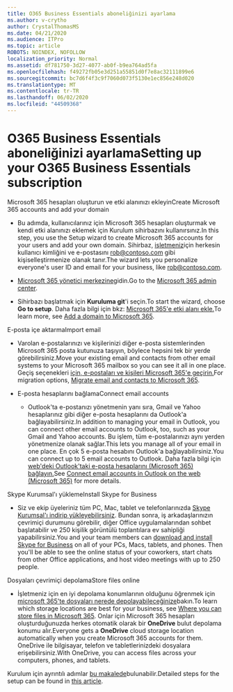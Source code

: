 ```yaml
---
title: O365 Business Essentials aboneliğinizi ayarlama
ms.author: v-crytho
author: CrystalThomasMS
ms.date: 04/21/2020
ms.audience: ITPro
ms.topic: article
ROBOTS: NOINDEX, NOFOLLOW
localization_priority: Normal
ms.assetid: df781750-3d27-4077-ab0f-b9ea764ad5fa
ms.openlocfilehash: f49272fb05e3d251a55851d0f7e8ac32111899e6
ms.sourcegitcommit: bc7d6f4f3c9f7060d073f5130e1ec856e248d020
ms.translationtype: MT
ms.contentlocale: tr-TR
ms.lasthandoff: 06/02/2020
ms.locfileid: "44509368"
---
```

# <a name="setting-up-your-o365-business-essentials-subscription"></a><span data-ttu-id="bcfa6-102">O365 Business Essentials aboneliğinizi ayarlama</span><span class="sxs-lookup"><span data-stu-id="bcfa6-102">Setting up your O365 Business Essentials subscription</span></span>

<span data-ttu-id="bcfa6-103">Microsoft 365 hesapları oluşturun ve etki alanınızı ekleyin</span><span class="sxs-lookup"><span data-stu-id="bcfa6-103">Create Microsoft 365 accounts and add your domain</span></span>
  
- <span data-ttu-id="bcfa6-104">Bu adımda, kullanıcılarınız için Microsoft 365 hesapları oluşturmak ve kendi etki alanınızı eklemek için Kurulum sihirbazını kullanırsınız.</span><span class="sxs-lookup"><span data-stu-id="bcfa6-104">In this step, you use the Setup wizard to create Microsoft 365 accounts for your users and add your own domain.</span></span> <span data-ttu-id="bcfa6-105">Sihirbaz, [işletmeniz](mailto:rob@contoso.com)için herkesin kullanıcı kimliğini ve e-postasını rob@contoso.com gibi kişiselleştirmenize olanak tanır.</span><span class="sxs-lookup"><span data-stu-id="bcfa6-105">The wizard lets you personalize everyone's user ID and email for your business, like [rob@contoso.com](mailto:rob@contoso.com).</span></span>
    
- <span data-ttu-id="bcfa6-106">[Microsoft 365 yönetici merkezine](https://login.partner.microsoftonline.cn/)gidin.</span><span class="sxs-lookup"><span data-stu-id="bcfa6-106">Go to the [Microsoft 365 admin center](https://login.partner.microsoftonline.cn/).</span></span>
    
- <span data-ttu-id="bcfa6-107">Sihirbazı başlatmak için **Kuruluma git**'i seçin.</span><span class="sxs-lookup"><span data-stu-id="bcfa6-107">To start the wizard, choose **Go to setup**.</span></span> <span data-ttu-id="bcfa6-108">Daha fazla bilgi için bkz: [Microsoft 365'e etki alanı ekle.](https://docs.microsoft.com/microsoft-365/admin/setup/add-domain)</span><span class="sxs-lookup"><span data-stu-id="bcfa6-108">To learn more, see [Add a domain to Microsoft 365](https://docs.microsoft.com/microsoft-365/admin/setup/add-domain).</span></span>
    
<span data-ttu-id="bcfa6-109">E-posta içe aktarma</span><span class="sxs-lookup"><span data-stu-id="bcfa6-109">Import email</span></span>
  
- <span data-ttu-id="bcfa6-110">Varolan e-postalarınızı ve kişilerinizi diğer e-posta sistemlerinden Microsoft 365 posta kutunuza taşıyın, böylece hepsini tek bir yerde görebilirsiniz.</span><span class="sxs-lookup"><span data-stu-id="bcfa6-110">Move your existing email and contacts from other email systems to your Microsoft 365 mailbox so you can see it all in one place.</span></span> <span data-ttu-id="bcfa6-111">Geçiş seçenekleri [için, e-postaları ve kişileri Microsoft 365'e geçirin.](https://docs.microsoft.com/microsoft-365/admin/setup/migrate-email-and-contacts-admin)</span><span class="sxs-lookup"><span data-stu-id="bcfa6-111">For migration options, [Migrate email and contacts to Microsoft 365](https://docs.microsoft.com/microsoft-365/admin/setup/migrate-email-and-contacts-admin).</span></span>
    
- <span data-ttu-id="bcfa6-112">E-posta hesaplarını bağlama</span><span class="sxs-lookup"><span data-stu-id="bcfa6-112">Connect email accounts</span></span>
    
  - <span data-ttu-id="bcfa6-113">Outlook'ta e-postanızı yönetmenin yanı sıra, Gmail ve Yahoo hesaplarınız gibi diğer e-posta hesaplarını da Outlook'a bağlayabilirsiniz.</span><span class="sxs-lookup"><span data-stu-id="bcfa6-113">In addition to managing your email in Outlook, you can connect other email accounts to Outlook, too, such as your Gmail and Yahoo accounts.</span></span> <span data-ttu-id="bcfa6-114">Bu işlem, tüm e-postalarınızı aynı yerden yönetmenize olanak sağlar.</span><span class="sxs-lookup"><span data-stu-id="bcfa6-114">This lets you manage all of your email in one place.</span></span> <span data-ttu-id="bcfa6-115">En çok 5 e-posta hesabını Outlook'a bağlayabilirsiniz.</span><span class="sxs-lookup"><span data-stu-id="bcfa6-115">You can connect up to 5 email accounts to Outlook.</span></span> <span data-ttu-id="bcfa6-116">Daha fazla bilgi için [web'deki Outlook'taki e-posta hesaplarını (Microsoft 365) bağlayın.](https://support.office.com/Article/Connect-email-accounts-in-Outlook-on-the-web-Office-365-d7012ff0-924f-4f78-8aca-c3912d886c4d)</span><span class="sxs-lookup"><span data-stu-id="bcfa6-116">See [Connect email accounts in Outlook on the web (Microsoft 365)](https://support.office.com/Article/Connect-email-accounts-in-Outlook-on-the-web-Office-365-d7012ff0-924f-4f78-8aca-c3912d886c4d) for more details.</span></span> 
    
<span data-ttu-id="bcfa6-117">Skype Kurumsal'ı yükleme</span><span class="sxs-lookup"><span data-stu-id="bcfa6-117">Install Skype for Business</span></span>
  
- <span data-ttu-id="bcfa6-p105">Siz ve ekip üyeleriniz tüm PC, Mac, tablet ve telefonlarınızda [Skype Kurumsal'ı indirip yükleyebilirsiniz](https://support.office.com/Article/download-and-install-Skype-for-Business-8a0d4da8-9d58-44f9-9759-5c8f340cb3fb). Bundan sonra, iş arkadaşlarınızın çevrimiçi durumunu görebilir, diğer Office uygulamalarından sohbet başlatabilir ve 250 kişilik görüntülü toplantılara ev sahipliği yapabilirsiniz.</span><span class="sxs-lookup"><span data-stu-id="bcfa6-p105">You and your team members can [download and install Skype for Business](https://support.office.com/Article/download-and-install-Skype-for-Business-8a0d4da8-9d58-44f9-9759-5c8f340cb3fb) on all of your PCs, Macs, tablets, and phones. Then you'll be able to see the online status of your coworkers, start chats from other Office applications, and host video meetings with up to 250 people.</span></span> 
    
<span data-ttu-id="bcfa6-120">Dosyaları çevrimiçi depolama</span><span class="sxs-lookup"><span data-stu-id="bcfa6-120">Store files online</span></span>
  
- <span data-ttu-id="bcfa6-121">İşletmeniz için en iyi depolama konumlarının olduğunu öğrenmek için [microsoft 365'te dosyaları nerede depolayabileceğinize](https://support.office.com/article/c7c20284-bc94-47f4-9728-d28e9daf0790.aspx)bakın.</span><span class="sxs-lookup"><span data-stu-id="bcfa6-121">To learn which storage locations are best for your business, see [Where you can store files in Microsoft 365](https://support.office.com/article/c7c20284-bc94-47f4-9728-d28e9daf0790.aspx).</span></span> <span data-ttu-id="bcfa6-122">Onlar için Microsoft 365 hesapları oluşturduğunuzda herkes otomatik olarak bir **OneDrive** bulut depolama konumu alır.</span><span class="sxs-lookup"><span data-stu-id="bcfa6-122">Everyone gets a **OneDrive** cloud storage location automatically when you create Microsoft 365 accounts for them.</span></span> <span data-ttu-id="bcfa6-123">OneDrive ile bilgisayar, telefon ve tabletlerinizdeki dosyalara erişebilirsiniz.</span><span class="sxs-lookup"><span data-stu-id="bcfa6-123">With OneDrive, you can access files across your computers, phones, and tablets.</span></span> 
    
<span data-ttu-id="bcfa6-124">Kurulum için ayrıntılı adımlar [bu makalede](https://docs.microsoft.com/microsoft-365/admin/setup/setup)bulunabilir.</span><span class="sxs-lookup"><span data-stu-id="bcfa6-124">Detailed steps for the setup can be found in [this article](https://docs.microsoft.com/microsoft-365/admin/setup/setup).</span></span>
  

